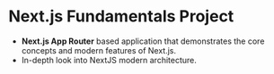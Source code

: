# Next.js Fundamentals Project
- **Next.js App Router** based application that demonstrates the core concepts and modern features of Next.js. 
- In-depth look into NextJS modern architecture.

